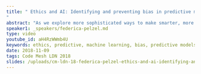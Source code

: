 ```yaml
---
title: " Ethics and AI: Identifying and preventing bias in predictive models
"
abstract: "As we explore more sophisticated ways to make smarter, more accurate decisions, the use of data and predictive models has been at the forefront of innovation. But what happens when our use of data, and modeling, inadvertently hurts those who need the most protection? In this session we'll explore how bias and discrimination is introduced into models, and different strategies to prevent it from happening to you."
speaker1: _speakers/federica-pelzel.md
type: video
youtube_id: aH4RzWWmb4U
keywords: ethics, predictive, machine learning, bias, predictive models, artificial intelligence, federica pelzel
date: 2018-11-09
tags: Code Mesh LDN 2018
slides: /uploads/cm-ldn-18-federica-pelzel-ethics-and-ai-identifying-and-preventing-bias-in-predictive-models-compressed.pdf
---
```


